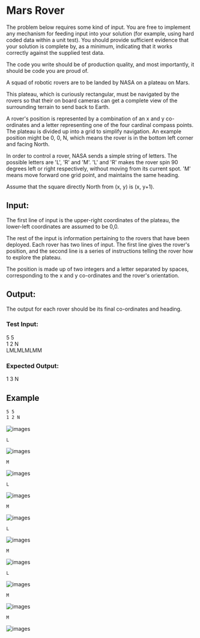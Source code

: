 # Mars Rover

The problem below requires some kind of input. You are free to implement any mechanism for feeding input into your solution (for example, using hard coded data within a unit test). You should provide sufficient evidence that your solution is complete by, as a minimum, indicating that it works correctly against the supplied test data.

The code you write should be of production quality, and most importantly, it should be code you are proud of.

A squad of robotic rovers are to be landed by NASA on a plateau on Mars.

This plateau, which is curiously rectangular, must be navigated by the rovers so that their on board cameras can get a complete view of the surrounding terrain to send back to Earth.

A rover's position is represented by a combination of an x and y co-ordinates and a letter representing one of the four cardinal compass points. The plateau is divided up into a grid to simplify navigation. An example position might be 0, 0, N, which means the rover is in the bottom left corner and facing North.

In order to control a rover, NASA sends a simple string of letters. The possible letters are 'L', 'R' and 'M'. 'L' and 'R' makes the rover spin 90 degrees left or right respectively, without moving from its current spot.
'M' means move forward one grid point, and maintains the same heading.

Assume that the square directly North from (x, y) is (x, y+1).

## Input:

The first line of input is the upper-right coordinates of the plateau, the lower-left coordinates are assumed to be 0,0.

The rest of the input is information pertaining to the rovers that have been deployed. Each rover has two lines of input. The first line gives the rover's position, and the second line is a series of instructions telling the rover how to explore the plateau.  

The position is made up of two integers and a letter separated by spaces, corresponding to the x and y co-ordinates and the rover's orientation.

## Output:

The output for each rover should be its final co-ordinates and heading.

### Test Input:

5 5  
1 2 N  
LMLMLMLMM

### Expected Output:

1 3 N


## Example  

```txt
5 5
1 2 N
```

![images](images/0.PNG)

``L``

![images](images/1.PNG)

``M``

![images](images/2.PNG)

``L``

![images](images/3.PNG)

``M``

![images](images/4.PNG)

``L``

![images](images/5.PNG)

``M``

![images](images/6.PNG)

``L``

![images](images/7.PNG)

``M``

![images](images/8.PNG)

``M``

![images](images/9.PNG)